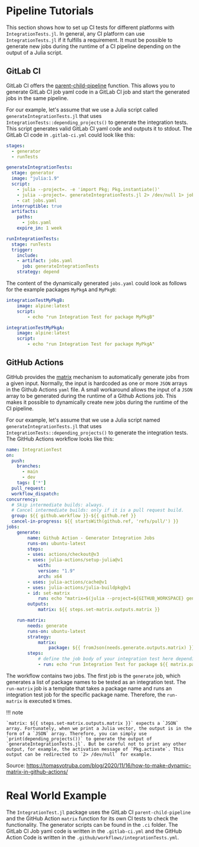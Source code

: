 # Pipeline Tutorials

This section shows how to set up CI tests for different platforms with `IntegrationTests.jl`. In general, any CI platform can use `IntegrationTests.jl` if it fulfills a requirement. It must be possible to generate new jobs during the runtime of a CI pipeline depending on the output of a Julia script.

## GitLab CI

GitLab CI offers the [parent-child-pipeline](https://docs.gitlab.com/ee/ci/pipelines/downstream_pipelines.html#parent-child-pipelines) function. This allows you to generate GitLab CI job yaml code in a GitLab CI job and start the generated jobs in the same pipeline.


For our example, let's assume that we use a Julia script called `generateIntegrationTests.jl` that uses `IntegrationTests::depending_projects()` to generate the integration tests. This script generates valid GitLab CI yaml code and outputs it to stdout. The GitLab CI code in `.gitlab-ci.yml` could look like this:

```yaml
stages:
  - generator
  - runTests

generateIntegrationTests:
  stage: generator
  image: "julia:1.9"
  script:
    - julia --project=. -e 'import Pkg; Pkg.instantiate()'
    - julia --project=. generateIntegrationTests.jl 2> /dev/null 1> jobs.yaml
    - cat jobs.yaml
  interruptible: true
  artifacts:
    paths:
      - jobs.yaml
    expire_in: 1 week

runIntegrationTests:
  stage: runTests
  trigger:
    include: 
    - artifact: jobs.yaml
      job: generateIntegrationTests
    strategy: depend
```

The content of the dynamically generated `jobs.yaml` could look as follows for the example packages `MyPkgA` and `MyPkgB`:

```yaml
integrationTestMyPkgB:
    image: alpine:latest
    script:
        - echo "run Integration Test for package MyPkgB"

integrationTestMyPkgA:
    image: alpine:latest
    script:
        - echo "run Integration Test for package MyPkgA"

```

## GitHub Actions

GitHub provides the [matrix](https://docs.github.com/en/actions/using-jobs/using-a-matrix-for-your-jobs) mechanism to automatically generate jobs from a given input. Normally, the input is hardcoded as one or more `JSON` arrays in the Github Actions `yaml` file. A small workaround allows the input of a `JSON` array to be generated during the runtime of a Github Actions job. This makes it possible to dynamically create new jobs during the runtime of the CI pipeline.

For our example, let's assume that we use a Julia script named `generateIntegrationTests.jl` that uses `IntegrationTests::depending_projects()` to generate the integration tests. The GitHub Actions workflow looks like this:

```yaml
name: IntegrationTest
on:
  push:
    branches:
      - main
      - dev
    tags: ['*']
  pull_request:
  workflow_dispatch:
concurrency:
  # Skip intermediate builds: always.
  # Cancel intermediate builds: only if it is a pull request build.
  group: ${{ github.workflow }}-${{ github.ref }}
  cancel-in-progress: ${{ startsWith(github.ref, 'refs/pull/') }}
jobs:
    generate:
        name: Github Action - Generator Integration Jobs
        runs-on: ubuntu-latest
        steps:
        - uses: actions/checkout@v3
        - uses: julia-actions/setup-julia@v1
            with:
            version: "1.9"
            arch: x64
        - uses: julia-actions/cache@v1
        - uses: julia-actions/julia-buildpkg@v1
        - id: set-matrix
            run: echo "matrix=$(julia --project=${GITHUB_WORKSPACE} generateIntegrationTests.jl 2> /dev/null)" >> $GITHUB_OUTPUT
        outputs:
            matrix: ${{ steps.set-matrix.outputs.matrix }}

    run-matrix:
        needs: generate
        runs-on: ubuntu-latest
        strategy:
            matrix:
                package: ${{ fromJson(needs.generate.outputs.matrix) }}
        steps:
            # define the job body of your integration test here depending on the `matrix.package` parameter
            - run: echo "run Integration Test for package ${{ matrix.package }}"
```

The workflow contains two jobs. The first job is the `generate` job, which generates a list of package names to be tested as an integration test. The `run-matrix` job is a template that takes a package name and runs an integration test job for the specific package name. Therefore, the `run-matrix` is executed `N` times.

!!! note

    `matrix: ${{ steps.set-matrix.outputs.matrix }}` expects a `JSON` array. Fortunately, when we print a Julia vector, the output is in the form of a `JSON` array. Therefore, you can simply use `print(depending_projects())` to generate the output of `generateIntegrationTests.jl`. But be careful not to print any other output, for example, the activation message of `Pkg.activate`. This output can be redirected to `2> /dev/null` for example.

Source: https://tomasvotruba.com/blog/2020/11/16/how-to-make-dynamic-matrix-in-github-actions/

# Real World Example

The `IntegrationTest.jl` package uses the GitLab CI `parent-child-pipeline` and the GitHub Action `matrix` function for its own CI tests to check the functionality. The generator scripts can be found in the `.ci` folder. The GitLab CI Job yaml code is written in the `.gitlab-ci.yml` and the GitHub Action Code is written in the `.github/workflows/integrationTests.yml`.
